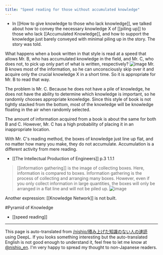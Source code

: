 ```yaml
---
title: "Speed reading for those without accumulated knowledge"
---
```


- In [[How to give knowledge to those who lack knowledge]], we talked about how to convey the necessary knowledge X of [[piling up]] to those who lack [[Accumulated Knowledge]], and how to support the knowledge just barely conveyed with minimal piling up in the story. The story was told.

What happens when a book written in that style is read at a speed that allows Mr. B, who has accumulated knowledge in the field, and Mr. C, who does not, to pick up only part of what is written, respectively?
![image](https://gyazo.com/2ecbff54af9ae26b61fe4255df9360a9/thumb/1000)
Mr. B knows most of the information, so he can unconsciously skip over it and acquire only the crucial knowledge X in a short time.
So it is appropriate for Mr. B to read that way.

The problem is Mr. C. Because he does not have a pile of knowledge, he does not have the ability to determine which knowledge is important, so he randomly chooses appropriate knowledge. Since this style of book is not tightly stacked from the bottom, most of the knowledge will be knowledge floating in the air when randomly selected.

The amount of information acquired from a book is about the same for both B and C. However, Mr. C has a high probability of placing it in an inappropriate location.

With Mr. C's reading method, the boxes of knowledge just line up flat, and no matter how many you make, they do not accumulate. Accumulation is a different activity from mere reading.

- [[The Intellectual Production of Engineers]]  p.3 1.1.1
>  [[information gathering]] is the image of collecting boxes. Here, information is compared to boxes. Information gathering is the process of collecting and arranging many boxes. However, even if you only collect information in large quantities, the boxes will only be arranged in a flat line and will not be piled up.
![image](https://gyazo.com/894831774eee31422645a1bcce3afaea/thumb/1000)

Another expression: [[Knowledge Network]] is not built.

#Pyramid of Knowledge
- [[speed reading]]

---
This page is auto-translated from [/nishio/積み上げた知識のない人の速読](https://scrapbox.io/nishio/積み上げた知識のない人の速読) using DeepL. If you looks something interesting but the auto-translated English is not good enough to understand it, feel free to let me know at [@nishio_en](https://twitter.com/nishio_en). I'm very happy to spread my thought to non-Japanese readers.